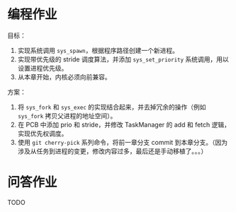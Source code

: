 # 编程作业

目标：

1. 实现系统调用 `sys_spawn`，根据程序路径创建一个新进程。
2. 实现带优先级的 stride 调度算法，并添加 `sys_set_priority` 系统调用，用以设置进程优先级。
3. 从本章开始，内核必须向前兼容。



方案：

1. 将 `sys_fork` 和 `sys_exec` 的实现结合起来，并去掉冗余的操作（例如 `sys_fork` 拷贝父进程的地址空间）。
2. 在 PCB 中添加 prio 和 stride，并修改 TaskManager 的 add 和 fetch 逻辑，实现优先权调度。
3. 使用 `git cherry-pick` 系列命令，将前一章分支 commit 到本章分支。（因为涉及从任务到进程的变更，修改内容过多，最后还是手动移植了。。。）

# 问答作业

TODO
